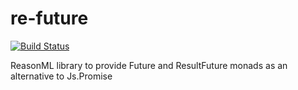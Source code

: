# re-future
[![Build Status](https://travis-ci.org/seprich/re-future.svg?branch=master)](https://travis-ci.org/seprich/re-future)

ReasonML library to provide Future and ResultFuture monads as an alternative to Js.Promise

